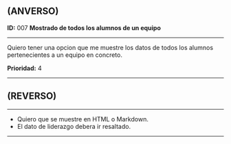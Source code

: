 ## (ANVERSO)

**ID:** 007 **Mostrado de todos los alumnos de un equipo**
___

Quiero tener una opcion que me muestre los datos de todos los alumnos pertenecientes a un equipo en concreto.

**Prioridad:** 4
___


## (REVERSO)
___

* Quiero que se muestre en HTML o Markdown.
* El dato de liderazgo debera ir resaltado.
___
